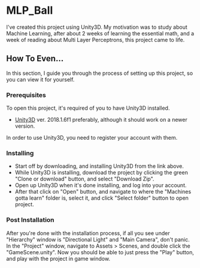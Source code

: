 # MLP_Ball

I've created this project using Unity3D. My motivation was to study about Machine Learning, after about 2 weeks of learning the essential math, and a week of reading about Multi Layer Perceptrons, this project came to life.

## How To Even...

In this section, I guide you through the process of setting up this project, so you can view it for yourself.

### Prerequisites

To open this project, it's required of you to have Unity3D installed.
* [Unity3D](https://store.unity.com/) ver. 2018.1.6f1 preferably, although it should work on a newer version.

In order to use Unity3D, you need to register your account with them.

### Installing

* Start off by downloading, and installing Unity3D from the link above.
* While Unity3D is installing, download the project by clicking the green "Clone or download" button, and select "Download Zip".
* Open up Unity3D when it's done installing, and log into your account.
* After that click on "Open" button, and navigate to where the "Machines gotta learn" folder is, select it, and click "Select folder" button to open project.

### Post Installation

After you're done with the installation process, if all you see under "Hierarchy" window is "Directional Light" and "Main Camera", don't panic. In the "Project" window, navigate to Assets > Scenes, and double click the "GameScene.unity". Now you should be able to just press the "Play" button, and play with the project in game window.
